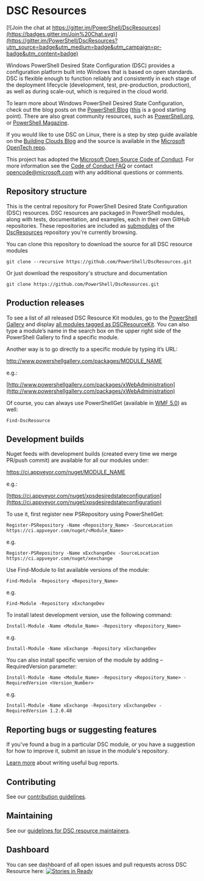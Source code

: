 # DSC Resources

[![Join the chat at https://gitter.im/PowerShell/DscResources](https://badges.gitter.im/Join%20Chat.svg)](https://gitter.im/PowerShell/DscResources?utm_source=badge&utm_medium=badge&utm_campaign=pr-badge&utm_content=badge)

Windows PowerShell Desired State Configuration (DSC) provides a configuration platform built into Windows that is based on open standards. 
DSC is flexible enough to function reliably and consistently in each stage of the deployment lifecycle (development, test, pre-production, production), as well as during scale-out, which is required in the cloud world. 

To learn more about Windows PowerShell Desired State Configuration, check out the blog posts on the [PowerShell Blog](http://blogs.msdn.com/b/powershell/) ([this](http://blogs.msdn.com/b/powershell/archive/2013/11/01/configuration-in-a-devops-world-windows-powershell-desired-state-configuration.aspx) is a good starting point).
There are also great community resources, such as [PowerShell.org](http://powershell.org/wp/tag/dsc/), or [PowerShell Magazine](http://www.powershellmagazine.com/tag/dsc/).

If you would like to use DSC on Linux, there is a step by step guide available on the [Building Clouds Blog](http://blogs.technet.com/b/privatecloud/archive/2014/05/19/powershell-dsc-for-linux-step-by-step.aspx) and the source is available in the [Microsoft OpenTech repo](https://github.com/MSFTOSSMgmt/WPSDSCLinux).

This project has adopted the [Microsoft Open Source Code of Conduct](https://opensource.microsoft.com/codeofconduct/).
For more information see the [Code of Conduct FAQ](https://opensource.microsoft.com/codeofconduct/faq/) or contact [opencode@microsoft.com](mailto:opencode@microsoft.com) with any additional questions or comments.

## Repository structure
This is the central repository for PowerShell Desired State Configuration (DSC) resources.
DSC resources are packaged in PowerShell modules, along with tests, documentation, and examples, each in their own GitHub repositories. 
These repositories are included as [submodules](http://git-scm.com/docs/git-submodule) of the [DscResources](https://github.com/powershell/DscResources) repository you're currently browsing. 

You can clone this repository to download the source for all DSC resource modules 

```
git clone --recursive https://github.com/PowerShell/DscResources.git
```

Or just download the respository's structure and documentation
```
git clone https://github.com/PowerShell/DscResources.git
```

## Production releases

To see a list of all released DSC Resource Kit modules, go to the [PowerShell Gallery](https://www.powershellgallery.com/) and display [all modules tagged as DSCResourceKit](https://www.powershellgallery.com/packages?q=Tags%3A%22DSCResourceKit%22). You can also type a module’s name in the search box on the upper right side of the PowerShell Gallery to find a specific module.

Another way is to go directly to a specific module by typing it’s URL:

http://www.powershellgallery.com/packages/MODULE_NAME

e.g.:

[http://www.powershellgallery.com/packages/xWebAdministration](http://www.powershellgallery.com/packages/xWebAdministration)

Of course, you can always use PowerShellGet (available in [WMF 5.0](http://go.microsoft.com/fwlink/?LinkID=398175)) as well:

```
Find-DscResource
```

## Development builds

Nuget feeds with development builds (created every time we merge PR/push commit) are available for all our modules under:

https://ci.appveyor.com/nuget/MODULE_NAME

e.g.:

[https://ci.appveyor.com/nuget/xpsdesiredstateconfiguration](https://ci.appveyor.com/nuget/xpsdesiredstateconfiguration)


To use it, first register new PSRepository using PowerShellGet:

```
Register-PSRepository -Name <Repository_Name> -SourceLocation https://ci.appveyor.com/nuget/<Module_Name>
```
e.g.
```
Register-PSRepository -Name xExchangeDev -SourceLocation https://ci.appveyor.com/nuget/xexchange
```

Use Find-Module to list available versions of the module:

```
Find-Module -Repository <Repository_Name>
```
e.g.
```
Find-Module -Repository xExchangeDev
```

To install latest development version, use the following command:
```
Install-Module -Name <Module_Name> -Repository <Repository_Name>
```
e.g.
```
Install-Module -Name xExchange -Repository xExchangeDev
```
 
You can also install specific version of the module by adding –RequiredVersion parameter:
```
Install-Module -Name <Module_Name> -Repository <Repository_Name> -RequiredVersion <Version_Number>
```
e.g.
```
Install-Module -Name xExchange -Repository xExchangeDev -RequiredVersion 1.2.0.48
```

## Reporting bugs or suggesting features

If you've found a bug in a particular DSC module, or you have a suggestion for how to improve it, submit an issue in the module's repository. 

[Learn more](http://www.joelonsoftware.com/articles/fog0000000029.html) about writing useful bug reports.

## Contributing

See our [contribution guidelines](CONTRIBUTING.md).

## Maintaining

See our [guidelines for DSC resource maintainers](Maintainers.md).

## Dashboard

You can see dashboard of all open issues and pull requests across DSC Resource here: [![Stories in Ready](https://badge.waffle.io/powershell/dscresources.png?label=ready&title=Ready)](https://waffle.io/powershell/dscresources) 

